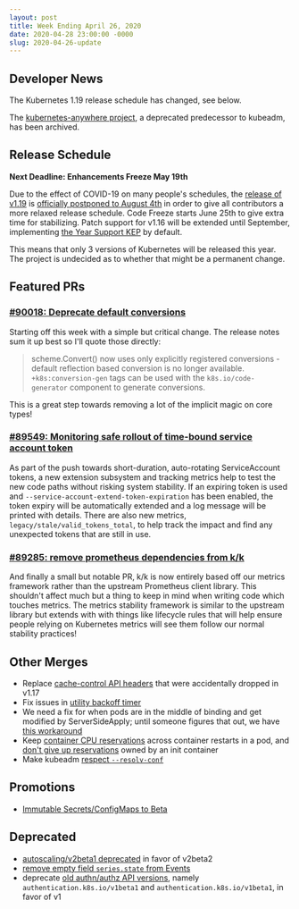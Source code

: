 ```yaml
---
layout: post
title: Week Ending April 26, 2020
date: 2020-04-28 23:00:00 -0000
slug: 2020-04-26-update
---
```


## Developer News

The Kubernetes 1.19 release schedule has changed, see below.

The [kubernetes-anywhere project](https://github.com/kubernetes-retired/kubernetes-anywhere), a deprecated predecessor to kubeadm, has been archived.

## Release Schedule

**Next Deadline: Enhancements Freeze May 19th**

Due to the effect of COVID-19 on many people's schedules, the [release of v1.19](https://github.com/kubernetes/sig-release/tree/master/releases/release-1.19) is [officially postponed to August 4th](https://github.com/kubernetes/sig-release/pull/1065) in order to give all contributors a more relaxed release schedule.  Code Freeze starts June 25th to give extra time for stabilizing.  Patch support for v1.16 will be extended until September, implementing [the Year Support KEP](https://github.com/kubernetes/enhancements/pull/1497) by default.

This means that only 3 versions of Kubernetes will be released this year.  The project is undecided as to whether that might be a permanent change.

## Featured PRs

### [#90018: Deprecate default conversions](https://github.com/kubernetes/kubernetes/pull/90018)

Starting off this week with a simple but critical change. The release notes sum it up best so I'll quote those directly:

> scheme.Convert() now uses only explicitly registered conversions - default reflection based conversion is no longer available. `+k8s:conversion-gen` tags can be used with the `k8s.io/code-generator` component to generate conversions.

This is a great step towards removing a lot of the implicit magic on core types!

### [#89549: Monitoring safe rollout of time-bound service account token](https://github.com/kubernetes/kubernetes/pull/89549)

As part of the push towards short-duration, auto-rotating ServiceAccount tokens, a new extension subsystem and tracking metrics help to test the new code paths without risking system stability. If an expiring token is used and `--service-account-extend-token-expiration` has been enabled, the token expiry will be automatically extended and a log message will be printed with details. There are also new metrics, `legacy/stale/valid_tokens_total`, to help track the impact and find any unexpected tokens that are still in use.

### [#89285: remove prometheus dependencies from k/k](https://github.com/kubernetes/kubernetes/pull/89285)

And finally a small but notable PR, k/k is now entirely based off our metrics framework rather than the upstream Prometheus client library. This shouldn't affect much but a thing to keep in mind when writing code which touches metrics. The metrics stability framework is similar to the upstream library but extends with with things like lifecycle rules that will help ensure people relying on Kubernetes metrics will see them follow our normal stability practices!

## Other Merges

* Replace [cache-control API headers](https://github.com/kubernetes/kubernetes/pull/90468) that were accidentally dropped in v1.17
* Fix issues in [utility backoff timer](https://github.com/kubernetes/kubernetes/pull/90476/files)
* We need a fix for when pods are in the middle of binding and get modified by ServerSideApply; until someone figures that out, we have [this workaround](https://github.com/kubernetes/kubernetes/pull/90373)
* Keep [container CPU reservations](https://github.com/kubernetes/kubernetes/pull/90377) across container restarts in a pod, and [don't give up reservations](https://github.com/kubernetes/kubernetes/pull/90419) owned by an init container
* Make kubeadm [respect `--resolv-conf`](https://github.com/kubernetes/kubernetes/pull/90394)

## Promotions

* [Immutable Secrets/ConfigMaps to Beta](https://github.com/kubernetes/kubernetes/pull/89594)

## Deprecated

* [autoscaling/v2beta1 deprecated](https://github.com/kubernetes/kubernetes/pull/90463) in favor of v2beta2
* [remove empty field `series.state` from Events](https://github.com/kubernetes/kubernetes/pull/90449)
* deprecate [old authn/authz API versions](https://github.com/kubernetes/kubernetes/pull/90458), namely `authentication.k8s.io/v1beta1` and `authentication.k8s.io/v1beta1`, in favor of v1
